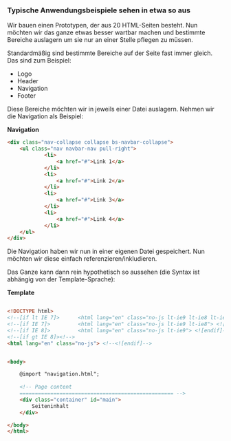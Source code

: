 

### Typische Anwendungsbeispiele sehen in etwa so aus

Wir bauen einen Prototypen, der aus 20 HTML-Seiten besteht. Nun möchten wir das ganze etwas besser wartbar machen und bestimmte Bereiche auslagern um sie nur an einer Stelle pflegen zu müssen. 

Standardmäßig sind bestimmte Bereiche auf der Seite fast immer gleich. Das sind zum Beispiel: 

* Logo
* Header
* Navigation
* Footer

Diese Bereiche möchten wir in jeweils einer Datei auslagern. Nehmen wir die Navigation als Beispiel:

**Navigation**

``` html
<div class="nav-collapse collapse bs-navbar-collapse">
	<ul class="nav navbar-nav pull-right">
			<li>
				<a href="#">Link 1</a>
			</li>
			<li>
				<a href="#">Link 2</a>
			</li>
			<li>
				<a href="#">Link 3</a>
			</li>
			<li>
				<a href="#">Link 4</a>
			</li>
	</ul>
</div>
```

Die Navigation haben wir nun in einer eigenen Datei gespeichert. Nun möchten wir diese einfach referenzieren/inkludieren. 

Das Ganze kann dann rein hypothetisch so aussehen (die Syntax ist abhängig von der Template-Sprache): 

**Template**

``` html

<!DOCTYPE html>
<!--[if lt IE 7]>      <html lang="en" class="no-js lt-ie9 lt-ie8 lt-ie7"> <![endif]-->
<!--[if IE 7]>         <html lang="en" class="no-js lt-ie9 lt-ie8"> <![endif]-->
<!--[if IE 8]>         <html lang="en" class="no-js lt-ie9"> <![endif]-->
<!--[if gt IE 8]><!-->
<html lang="en" class="no-js"> <!--<![endif]-->


<body>

	@import "navigation.html";
	
	<!-- Page content
	================================================== -->
	<div class="container" id="main">
		Seiteninhalt
	</div>

</body>
</html>


```